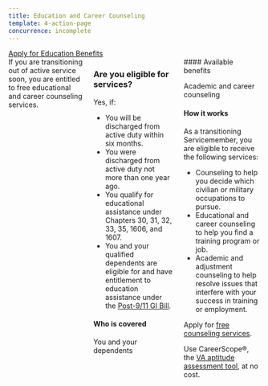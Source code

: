 ```yaml
---
title: Education and Career Counseling
template: 4-action-page
concurrence: incomplete
---
```


<div class="main" role="main" markdown="0">

<div class="action-bar">
  <div class="row">
    <div class="small-12 columns">
      <a class="usa-button-primary va-button-primary" href="/education/apply-for-education-benefits/">Apply for Education Benefits</a>
    </div>
  </div>
</div>

<div class="section one" markdown="0">
<div class="primary" markdown="0">
<div class="row" markdown="0">
<div class="small-12 columns" markdown="1">
<div markdown="1">
If you are transitioning out of active service soon, you are entitled to free educational and career counseling services.
</div>
<div class="call-out" markdown="1">

### Are you eligible for services?

Yes, if:

-	You will be discharged from active duty within six months.
-	You were discharged from active duty not more than one year ago.
-	You qualify for educational assistance under Chapters 30, 31, 32, 33, 35, 1606, and 1607.
-	You and your qualified dependents are eligible for and have entitlement to education assistance under the [Post-9/11 GI Bill](/education/gi-bill/post-9-11/).

#### Who is covered

You and your dependents
</div>
<div markdown="1">
#### Available benefits

Academic and career counseling

#### How it works

As a transitioning Servicemember, you are eligible to receive the following services:

-	Counseling to help you decide which civilian or military occupations to pursue.
-	Educational and career counseling to help you find a training program or job.
-	Academic and adjustment counseling to help resolve issues that interfere with your success in training or employment.

Apply for [free counseling services](http://www.vba.va.gov/pubs/forms/VBA-28-8832-ARE.pdf).

Use CareerScope®, the [VA aptitude assessment tool](https://va.careerscope.net/gibill), at no cost.

</div>

</div>
</div>
</div>


</div>

